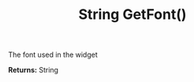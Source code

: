 ﻿---
uid: crmscript_ref_NSChatWidgetSettings_GetFont
title: String GetFont()
intellisense: NSChatWidgetSettings.GetFont
keywords: NSChatWidgetSettings, GetFont
so.topic: reference
---

The font used in the widget

**Returns:** String


